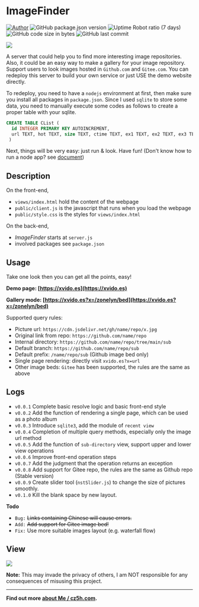# ImageFinder

[![Author](https://img.shields.io/badge/Author-TianZonglin-green?style=plastic&logo=appveyor)](https://github.com/TianZonglin)
![GitHub package.json version](https://img.shields.io/github/package-json/v/TianZonglin/ImageFinder?style=plastic)
![Uptime Robot ratio (7 days)](https://img.shields.io/uptimerobot/ratio/7/m787087225-950e39e5cd6e3d6c5c9be0cb?style=plastic)
![GitHub code size in bytes](https://img.shields.io/github/languages/code-size/TianZonglin/ImageFinder?style=plastic)
![GitHub last commit](https://img.shields.io/github/last-commit/TianZonglin/ImageFinder?style=plastic)

![](https://cdn.jsdelivr.net/gh/TianZonglin/tuchuang/img/20210131041449.png)

A server that could help you to find more interesting image repositories. Also, it could be an easy way to make a gallery for your image repository. Support users to look images hosted in `Github.com` and `Gitee.com`. You can redeploy this server to build your own service or just USE the demo website directly.

To redeploy, you need to have a `nodejs` environment at first, then make sure you install all packages in `package.json`. Since I used `sqlite` to store some data, you need to manually execute some codes as follows to create a proper table with your sqlite.

```sql
CREATE TABLE CList (
  id INTEGER PRIMARY KEY AUTOINCREMENT,
  url TEXT, hot TEXT, size TEXT, ctime TEXT, ex1 TEXT, ex2 TEXT, ex3 TEXT, ex4 TEXT
 )
```

Next, things will be very easy: just run & look. Have fun!
(Don't know how to run a node app? see [document](https://nodejs.org/docs/latest-v13.x/api/synopsis.html))

## Description

On the front-end,

- `views/index.html` hold the content of the webpage
- `public/client.js` is the javascript that runs when you load the webpage
- `public/style.css` is the styles for `views/index.html`

On the back-end,

- _ImageFinder_ starts at `server.js`
- involved packages see `package.json`

## Usage

Take one look then you can get all the points, easy!

**Demo page: [https://xvido.es](https://xvido.es)**

**Gallery mode: [https://xvido.es?x=/zonelyn/bed](https://xvido.es?x=/zonelyn/bed)**

Supported query rules:

- Picture url: `https://cdn.jsdelivr.net/gh/name/repo/x.jpg`
- Original link from repo: `https://github.com/name/repo`
- Internal directory: `https://github.com/name/repo/tree/main/sub`
- Default branch: `https://github.com/name/repo/sub`
- Default prefix: `/name/repo/sub` (Github image bed only)
- Single page rendering: directly visit `xvido.es?x=url`
- Other image beds: `Gitee` has been supported, the rules are the same as above

## Logs

- `v0.0.1` Complete basic resolve logic and basic front-end style
- `v0.0.2` Add the function of rendering a single page, which can be used as a photo album
- `v0.0.3` Introduce `sqlite3`, add the module of `recent view`
- `v0.0.4` Completion of multiple query methods, especially only the image url method
- `v0.0.5` Add the function of `sub-directory` view, support upper and lower view operations
- `v0.0.6` Improve front-end operation steps
- `v0.0.7` Add the judgment that the operation returns an exception
- `v0.0.8` Add support for Gitee repo, the rules are the same as Github repo (Stable version)
- `v0.0.9` Create slider tool (`nstSlider.js`) to change the size of pictures smoothly.
- `v0.1.0` Kill the blank space by new layout.

**Todo**

- `Bug:` <s>Links containing Chinese will cause errors.</s>
- `Add:` <s>Add support for Gitee image bed!</s>
- `Fix:` Use more suitable images layout (e.g. waterfall flow)

## View

![](https://cdn.jsdelivr.net/gh/TianZonglin/tuchuang/img/20210131044052.png)



**Note:** This may invade the privacy of others, I am NOT responsible for any consequences of misusing this project.

---

**Find out more [about Me / cz5h.com](https://www.cz5h.com).**
